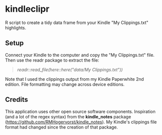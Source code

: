 # kindleclipr
R script to create a tidy data frame from your Kindle "My Clippings.txt" highlights.


## Setup
Connect your Kindle to the computer and copy the "My Clippings.txt" file. Then use the readr package to extract the file:

> *readr::read_file(here::here("data/My Clippings.txt"))*

Note that I used the clippings output from my Kindle Paperwhite 2nd edition. File formatting may change across device editions.


## Credits

This application uses other open source software components. Inspiration (and a lot of the regex syntax) from the **kindle_notes** package (https://github.com/RMHogervorst/kindle_notes). My Kindle's clippings file format had changed since the creation of that package.
